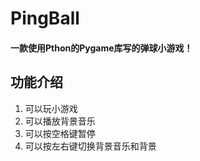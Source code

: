 # PingBall

#### 一款使用Pthon的Pygame库写的弹球小游戏！

## 功能介绍
1. 可以玩小游戏
2. 可以播放背景音乐
3. 可以按空格键暂停
4. 可以按左右键切换背景音乐和背景
